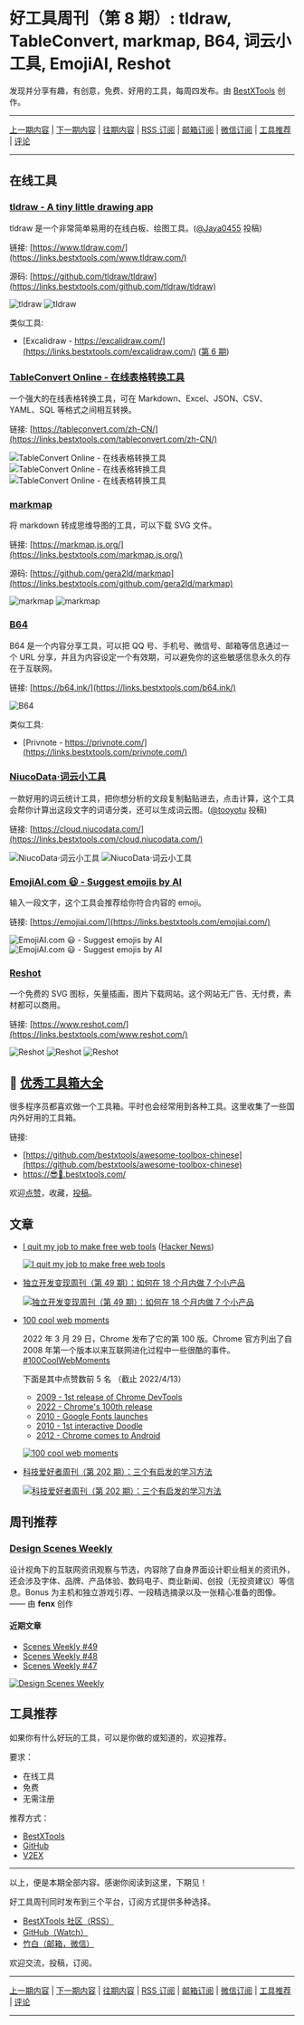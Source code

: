 # 好工具周刊（第 8 期）: tldraw, TableConvert, markmap, B64, 词云小工具, EmojiAI, Reshot

发现并分享有趣，有创意，免费、好用的工具，每周四发布。由 [BestXTools](https://www.bestxtools.com/) 创作。

---

[上一期内容](https://github.com/bestxtools/weekly-cn/blob/main/docs/issue-7.md) | [下一期内容](https://github.com/bestxtools/weekly-cn/blob/main/docs/issue-9.md) | [往期内容](https://github.com/bestxtools/weekly-cn) | [RSS 订阅](https://discuss-cn.bestxtools.com/t/weekly) | [邮箱订阅](https://bestxtools.zhubai.love/) | [微信订阅](https://discuss-cn.bestxtools.com/d/5/2) | [工具推荐](https://discuss-cn.bestxtools.com/d/8) | [评论](https://discuss-cn.bestxtools.com/d/22/3)

---

## 在线工具

### [tldraw - A tiny little drawing app](https://links.bestxtools.com/www.tldraw.com/)

tldraw 是一个非常简单易用的在线白板、绘图工具。([@Jaya0455](https://discuss-cn.bestxtools.com/d/8/14) 投稿)

链接: [https://www.tldraw.com/](https://links.bestxtools.com/www.tldraw.com/)

源码: [https://github.com/tldraw/tldraw](https://links.bestxtools.com/github.com/tldraw/tldraw)

![tldraw](https://raw.githubusercontent.com/bestxtools/weekly-cn/main/images/2022-04-13-16-25-43.png)
![tldraw](https://raw.githubusercontent.com/bestxtools/weekly-cn/main/images/2022-04-13-16-25-42.png)

类似工具:

- [Excalidraw - https://excalidraw.com/](https://links.bestxtools.com/excalidraw.com/) ([第 6 期](https://discuss-cn.bestxtools.com/d/14))

### [TableConvert Online - 在线表格转换工具](https://links.bestxtools.com/tableconvert.com/zh-CN/)

一个强大的在线表格转换工具，可在 Markdown、Excel、JSON、CSV、YAML、SQL 等格式之间相互转换。

链接: [https://tableconvert.com/zh-CN/](https://links.bestxtools.com/tableconvert.com/zh-CN/)

![TableConvert Online - 在线表格转换工具](https://raw.githubusercontent.com/bestxtools/weekly-cn/main/images/2022-04-13-13-45-51.png)
![TableConvert Online - 在线表格转换工具](https://raw.githubusercontent.com/bestxtools/weekly-cn/main/images/2022-04-13-13-46-27.png)
![TableConvert Online - 在线表格转换工具](https://raw.githubusercontent.com/bestxtools/weekly-cn/main/images/2022-04-13-13-46-56.png?v2)

### [markmap](https://links.bestxtools.com/markmap.js.org/)

将 markdown 转成思维导图的工具，可以下载 SVG 文件。

链接: [https://markmap.js.org/](https://links.bestxtools.com/markmap.js.org/)

源码: [https://github.com/gera2ld/markmap](https://links.bestxtools.com/github.com/gera2ld/markmap)

![markmap](https://raw.githubusercontent.com/bestxtools/weekly-cn/main/images/2022-04-13-16-31-20.png)
![markmap](https://raw.githubusercontent.com/bestxtools/weekly-cn/main/images/2022-04-13-16-32-14.png)

### [B64](https://links.bestxtools.com/b64.ink/)

B64 是一个内容分享工具，可以把 QQ 号、手机号、微信号、邮箱等信息通过一个 URL 分享，并且为内容设定一个有效期，可以避免你的这些敏感信息永久的存在于互联网。

链接: [https://b64.ink/](https://links.bestxtools.com/b64.ink/)

![B64](https://raw.githubusercontent.com/bestxtools/weekly-cn/main/images/2022-04-13-15-38-24.png)

类似工具:

- [Privnote - https://privnote.com/](https://links.bestxtools.com/privnote.com/)

### [NiucoData·词云小工具](https://links.bestxtools.com/cloud.niucodata.com/)

一款好用的词云统计工具，把你想分析的文段复制黏贴进去，点击计算，这个工具会帮你计算出这段文字的词语分类，还可以生成词云图。([@tooyotu](https://links.bestxtools.com/www.v2ex.com/t/836201#r_11525627) 投稿)

链接: [https://cloud.niucodata.com/](https://links.bestxtools.com/cloud.niucodata.com/)

![NiucoData·词云小工具](https://raw.githubusercontent.com/bestxtools/weekly-cn/main/images/2022-04-13-11-02-42.png)
![NiucoData·词云小工具](https://raw.githubusercontent.com/bestxtools/weekly-cn/main/images/2022-04-13-11-04-53.png)

### [EmojiAI.com 😃 - Suggest emojis by AI](https://links.bestxtools.com/emojiai.com/)

输入一段文字，这个工具会推荐给你符合内容的 emoji。

链接: [https://emojiai.com/](https://links.bestxtools.com/emojiai.com/)

![EmojiAI.com 😃 - Suggest emojis by AI](https://raw.githubusercontent.com/bestxtools/weekly-cn/main/images/2022-04-13-10-29-27.png)
![EmojiAI.com 😃 - Suggest emojis by AI](https://raw.githubusercontent.com/bestxtools/weekly-cn/main/images/2022-04-13-10-30-33.png)

### [Reshot](https://links.bestxtools.com/www.reshot.com/)

一个免费的 SVG 图标，矢量插画，图片下载网站。这个网站无广告、无付费，素材都可以商用。

链接: [https://www.reshot.com/](https://links.bestxtools.com/www.reshot.com/)

![Reshot](https://raw.githubusercontent.com/bestxtools/weekly-cn/main/images/2022-04-13-14-28-36.png)
![Reshot](https://raw.githubusercontent.com/bestxtools/weekly-cn/main/images/2022-04-13-14-29-17.png)
![Reshot](https://raw.githubusercontent.com/bestxtools/weekly-cn/main/images/2022-04-13-14-32-21.png)

## 🧰 [优秀工具箱大全](https://awesome-toolbox-chinese.bestxtools.com/)

很多程序员都喜欢做一个工具箱。平时也会经常用到各种工具。这里收集了一些国内外好用的工具箱。

链接:

- [https://github.com/bestxtools/awesome-toolbox-chinese](https://github.com/bestxtools/awesome-toolbox-chinese)
- [https://😎🧰.bestxtools.com/](https://😎🧰.bestxtools.com/)

欢迎[点赞](https://github.com/bestxtools/awesome-toolbox-chinese)，收藏，[投稿](https://github.com/bestxtools/awesome-toolbox-chinese/issues)。

## 文章

- [I quit my job to make free web tools](https://links.bestxtools.com/www.nslookup.io/blog/i-quit-my-job/) ([Hacker News](https://links.bestxtools.com/news.ycombinator.com/item?id=30357192))

  [![I quit my job to make free web tools](https://raw.githubusercontent.com/bestxtools/weekly-cn/main/images/2022-04-13-21-22-12.png)](https://links.bestxtools.com/www.nslookup.io/blog/i-quit-my-job/)

- [独立开发变现周刊（第 49 期）：如何在 18 个月内做 7 个小产品](https://links.bestxtools.com/www.ezindie.com/weekly/issue-49)

  [![独立开发变现周刊（第 49 期）：如何在 18 个月内做 7 个小产品](https://raw.githubusercontent.com/bestxtools/weekly-cn/main/images/2022-04-13-21-35-30.png)](https://links.bestxtools.com/www.ezindie.com/weekly/issue-49)

- [100 cool web moments](https://links.bestxtools.com/developer.chrome.com/100/)

  2022 年 3 月 29 日，Chrome 发布了它的第 100 版。Chrome 官方列出了自 2008 年第一个版本以来互联网进化过程中一些很酷的事件。
  [#100CoolWebMoments](https://links.bestxtools.com/twitter.com/hashtag/100CoolWebMoments)

  下面是其中点赞数前 5 名 （截止 2022/4/13）

  - [2009 - 1st release of Chrome DevTools](https://links.bestxtools.com/blog.chromium.org/2009/06/developer-tools-for-google-chrome.html)
  - [2022 - Chrome's 100th release](https://links.bestxtools.com/developer.chrome.com/blog/new-in-chrome-100/)
  - [2010 - Google Fonts launches](http://links.bestxtools.com/googlecode.blogspot.com/2010/05/introducing-google-font-api-google-font.html)
  - [2010 - 1st interactive Doodle](https://links.bestxtools.com/tech.amikelive.com/node-292/googles-pacman-doodle-and-the-new-era-of-interactive-html/)
  - [2012 - Chrome comes to Android](https://links.bestxtools.com/chrome.googleblog.com/2012/02/introducing-chrome-for-android.html)

  [![100 cool web moments](https://raw.githubusercontent.com/bestxtools/weekly-cn/main/images/2022-03-29-00-01-00.png)](https://links.bestxtools.com/developer.chrome.com/100/)

- [科技爱好者周刊（第 202 期）：三个有启发的学习方法](https://links.bestxtools.com/www.ruanyifeng.com/blog/2022/04/weekly-issue-202.html)

  [![科技爱好者周刊（第 202 期）：三个有启发的学习方法](https://raw.githubusercontent.com/bestxtools/weekly-cn/main/images/2022-04-13-16-32-24.png)](https://links.bestxtools.com/www.ruanyifeng.com/blog/2022/04/weekly-issue-202.html)

## 周刊推荐

### [Design Scenes Weekly](https://links.bestxtools.com/designscenes.zhubai.love/)

设计视角下的互联网资讯观察与节选，内容除了自身界面设计职业相关的资讯外，还会涉及字体、品牌、产品体验、数码电子、商业新闻、创投（无投资建议）等信息。Bonus 为主机和独立游戏引荐、一段精选摘录以及一张精心准备的图像。—— 由 **fenx** 创作

#### 近期文章

- [Scenes Weekly #49](https://links.bestxtools.com/designscenes.zhubai.love/posts/2125143039055626240)
- [Scenes Weekly #48](https://links.bestxtools.com/designscenes.zhubai.love/posts/2123324174885322752)
- [Scenes Weekly #47](https://links.bestxtools.com/designscenes.zhubai.love/posts/2120066691403902976)

[![Design Scenes Weekly](https://raw.githubusercontent.com/bestxtools/weekly-cn/main/images/2022-04-13-21-12-22.png)](https://links.bestxtools.com/designscenes.zhubai.love/)

## 工具推荐

如果你有什么好玩的工具，可以是你做的或知道的，欢迎推荐。

要求：

- 在线工具
- 免费
- 无需注册

推荐方式：

- [BestXTools](https://discuss-cn.bestxtools.com/d/8)
- [GitHub](https://github.com/bestxtools/weekly-cn/issues)
- [V2EX](https://links.bestxtools.com/www.v2ex.com/t/836201?r=BestXTools)

---

以上，便是本期全部内容。感谢你阅读到这里，下期见！

好工具周刊同时发布到三个平台，订阅方式提供多种选择。

- [BestXTools 社区（RSS）](https://discuss-cn.bestxtools.com/t/weekly)
- [GitHub（Watch）](https://github.com/bestxtools/weekly-cn)
- [竹白（邮箱，微信）](https://bestxtools.zhubai.love/)

欢迎交流，投稿，订阅。

---

[上一期内容](https://github.com/bestxtools/weekly-cn/blob/main/docs/issue-7.md) | [下一期内容](https://github.com/bestxtools/weekly-cn/blob/main/docs/issue-9.md) | [往期内容](https://github.com/bestxtools/weekly-cn) | [RSS 订阅](https://discuss-cn.bestxtools.com/t/weekly) | [邮箱订阅](https://bestxtools.zhubai.love/) | [微信订阅](https://discuss-cn.bestxtools.com/d/5/2) | [工具推荐](https://discuss-cn.bestxtools.com/d/8) | [评论](https://discuss-cn.bestxtools.com/d/22/3)

---
